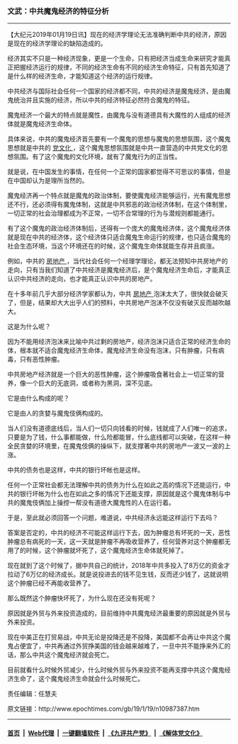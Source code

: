 ### 文武：中共魔鬼经济的特征分析
------------------------

<p>
 【大纪元2019年01月19日讯】现在的经济学理论无法准确判断中共的经济，原因是现在的经济学理论的缺陷造成的。
</p>
<p style="font-weight: 400;">
 经济其实不只是一种经济现象，更是一个生命，只有把经济当成生命来研究才能真正把握经济运行的规律，不同的经济生命有不同的经济生命特征，只有首先知道了是什么样的经济生命，才能知道这个经济的运行规律。
</p>
<p style="font-weight: 400;">
 中共经济与国际社会任何一个国家的经济都不同，中共的经济是魔鬼经济，是由魔鬼统治并且实施的经济，所以中共的经济特征必然符合魔鬼的特征。
</p>
<p style="font-weight: 400;">
 魔鬼经济一个最大的特点就是魔性，由魔鬼与没有道德具有大魔性的人组成的经济体就是魔鬼经济生命体。
</p>
<p style="font-weight: 400;">
 具体来说，中共的魔鬼经济首先要有一个魔鬼的思想与魔鬼的思想氛围，这个魔鬼思想就是中共的
 <a href="http://www.epochtimes.com/gb/tag/%E5%85%9A%E6%96%87%E5%8C%96.html">
  党文化
 </a>
 ，这个魔鬼思想氛围就是中共一直营造的中共党文化的思想氛围。有了这个魔鬼的文化环境，就有了魔鬼行为的正当性。
</p>
<p style="font-weight: 400;">
 就是说，在中国发生的事情，在任何一个正常的国家都觉得不可思议的事情，但是在中国却认为是理所当然的。
</p>
<p style="font-weight: 400;">
 魔鬼经济再一个特点就是魔鬼的政治体制，要使魔鬼经济能够运行，光有魔鬼思想还不行，还必须得有魔鬼体制，这就是中共邪恶的政治经济体制，在这个体制里，一切正常的社会治理都成为不正常，一切不合常理的行为与潜规则都能通行。
</p>
<p style="font-weight: 400;">
 有了这个魔鬼的政治经济体制后，还得有一个庞大的魔鬼经济体，这个魔鬼经济体就是现在中共的经济体，这个经济体只适合魔鬼生命运行的规律，也只适合魔鬼的社会生态环境，当这个环境还在的时候，这个魔鬼生命体就能生存并且疯涨。
</p>
<p style="font-weight: 400;">
 例如，中共的
 <a href="http://www.epochtimes.com/gb/tag/%E6%88%BF%E5%9C%B0%E4%BA%A7.html">
  房地产
 </a>
 ，当代社会任何一个经理学理论，都无法预知中共房地产的走向，只有当我们知道了中共经济是魔鬼经济后，是个魔鬼经济生命后，才能真正认识中共经济的走向，也才能真正认识中共的房地产。
</p>
<p style="font-weight: 400;">
 在十多年前几乎大部分经济学家都认为，中共
 <a href="http://www.epochtimes.com/gb/tag/%E6%88%BF%E5%9C%B0%E4%BA%A7.html">
  房地产
 </a>
 泡沫太大了，很快就会破灭了，但是，结果却大大出乎人们的预料，中共房地产泡沫不仅没有破灭反而越吹越大。
</p>
<p style="font-weight: 400;">
 这是为什么呢？
</p>
<p style="font-weight: 400;">
 因为不能用经济泡沫来比喻中共过剩的房地产，经济泡沫只适合正常的经济生命的体，根本就不适合魔鬼经济生命体，魔鬼经济生命没有泡沫，只有肿瘤，只有病毒，只有恶性肿瘤。
</p>
<p style="font-weight: 400;">
 中共房地产经济就是一个巨大的恶性肿瘤，这个肿瘤吸食著社会上一切正常的营养，像一个巨大的无底洞，或者称为黑洞，深不见底。
</p>
<p style="font-weight: 400;">
 它是由什么构成的呢？
</p>
<p style="font-weight: 400;">
 它是由人的贪婪与魔鬼伎俩构成的。
</p>
<p style="font-weight: 400;">
 当人们没有道德底线后，当人们一切只向钱看的时候，钱就成了人们唯一的追求，只要是为了钱，什么事都能做，什么险都能冒，什么底线都可以突破，在这样一种全民贪婪的环境里，在魔鬼伎俩的操纵下，就支撑著中共的房地产一波又一波的上涨。
</p>
<p style="font-weight: 400;">
 中共的债务也是这样，中共的银行坏帐也是这样。
</p>
<p style="font-weight: 400;">
 任何一个正常社会都无法理解中共的债务为什么在如此之高的情况下还能运行，中共的银行坏帐为什么也在如此之多的情况下还能支撑，原因就是这个魔鬼体制与中共的魔鬼伎俩加上操控一帮没有道德大魔鬼性的人在运行着。
</p>
<p style="font-weight: 400;">
 于是，至此就必须回答一个问题，难道说，中共经济永远能这样运行下去吗？
</p>
<p style="font-weight: 400;">
 答案是否定的，中共的经济不可能这样运行下去，因为肿瘤总有坏死的一天，恶性肿瘤总有病死的一天，这一天就是肿瘤不再吸收营养了，任何营养对这个肿瘤都无用了的时候，这个肿瘤就坏死了，这个魔鬼经济生命体就死掉了。
</p>
<p style="font-weight: 400;">
 现在就到了这个时候了，据中共自己的统计，2018年中共多投入了8万亿的资金才拉动了6万亿的经济成长。就是说投进去的钱不见生钱，反而还少钱了，这就说明这个肿瘤已经不再能收营养了。
</p>
<p style="font-weight: 400;">
 那么既然这个肿瘤快坏死了，为什么现在还没有死呢？
</p>
<p style="font-weight: 400;">
 原因就是外贸与外来投资造成的，目前维持中共魔鬼经济最重要的原因就是外贸与外来投资。
</p>
<p style="font-weight: 400;">
 现在中美正在打贸易战，中共无论是投降还是不投降，美国都不会再让中共这个魔鬼占便宜了，中共再通过外贸挣美国的钱会越来越难了，一旦中共不能挣来外汇的话，那么中共这个魔鬼经济就会死亡。
</p>
<p style="font-weight: 400;">
 目前就看什么时候外贸减少，什么时候外贸与外来投资不能再支撑中共这个魔鬼经济生命了，这个魔鬼经济生命就会什么时候死亡。
</p>
<p style="font-weight: 400;">
 责任编辑：任慧夫
</p>
<p style="font-weight: 400;">
</p>
原文链接：http://www.epochtimes.com/gb/19/1/19/n10987387.htm


------------------------
#### [首页](https://github.com/gfw-breaker/banned-news/blob/master/README.md) &nbsp;|&nbsp; [Web代理](https://github.com/labour-camp/helloworld) &nbsp;|&nbsp; [一键翻墙软件](https://github.com/gfw-breaker/nogfw/blob/master/README.md) &nbsp;|&nbsp; [《九评共产党》](https://github.com/gfw-breaker/9ping.md/blob/master/README.md#九评之一评共产党是什么) &nbsp;|&nbsp; [《解体党文化》](https://github.com/gfw-breaker/jtdwh.md/blob/master/README.md#绪论)

